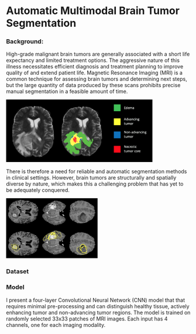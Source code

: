 # Automatic Multimodal Brain Tumor Segmentation

### Background:

High-grade malignant brain tumors are generally associated with a short life expectancy and limited treatment options. The aggressive nature of this illness necessitates efficient diagnosis and treatment planning to improve quality of and extend patient life. Magnetic Resonance Imaging (MRI) is a common technique for assessing brain tumors and determining next steps, but the large quantity of data produced by these scans prohibits precise manual segmentation in a feasible amount of time.

<img src="images/segmented_slice.png" width='400'>

There is therefore a need for reliable and automatic segmentation methods in clinical settings. However, brain tumors are structurally and spatially diverse by nature, which makes this a challenging problem that has yet to be adequately conquered.

<img src="images/tumor_diversity.png" width='250'>

### Dataset

### Model

I present a four-layer Convolutional Neural Network (CNN) model that that requires minimal pre-processing and can distinguish healthy tissue, actively enhancing tumor and non-advancing tumor regions. The model is trained on randomly selected 33x33 patches of MRI images. Each input has 4 channels, one for each imaging modality.
